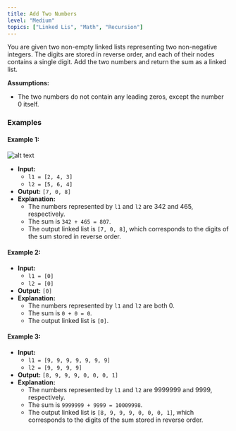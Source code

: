 ```yaml
---
title: Add Two Numbers
level: "Medium"
topics: ["Linked Lis", "Math", "Recursion"]
---
```

You are given two non-empty linked lists representing two non-negative integers. The digits are stored in reverse order, and each of their nodes contains a single digit. Add the two numbers and return the sum as a linked list.

**Assumptions:**
- The two numbers do not contain any leading zeros, except the number 0 itself.


### Examples

#### Example 1:
![alt text](../../leetcodeAssets/image.png)
- **Input:** 
  - `l1 = [2, 4, 3]`
  - `l2 = [5, 6, 4]`
- **Output:** `[7, 0, 8]`
- **Explanation:** 
  - The numbers represented by `l1` and `l2` are 342 and 465, respectively.
  - The sum is `342 + 465 = 807`.
  - The output linked list is `[7, 0, 8]`, which corresponds to the digits of the sum stored in reverse order.

#### Example 2:
- **Input:** 
  - `l1 = [0]`
  - `l2 = [0]`
- **Output:** `[0]`
- **Explanation:** 
  - The numbers represented by `l1` and `l2` are both 0.
  - The sum is `0 + 0 = 0`.
  - The output linked list is `[0]`.

#### Example 3:
- **Input:** 
  - `l1 = [9, 9, 9, 9, 9, 9, 9]`
  - `l2 = [9, 9, 9, 9]`
- **Output:** `[8, 9, 9, 9, 0, 0, 0, 1]`
- **Explanation:** 
  - The numbers represented by `l1` and `l2` are 9999999 and 9999, respectively.
  - The sum is `9999999 + 9999 = 10009998`.
  - The output linked list is `[8, 9, 9, 9, 0, 0, 0, 1]`, which corresponds to the digits of the sum stored in reverse order.

